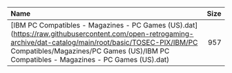 |Name|Size|
|:---|---:|
|[IBM PC Compatibles - Magazines - PC Games (US).dat](https://raw.githubusercontent.com/open-retrogaming-archive/dat-catalog/main/root/basic/TOSEC-PIX/IBM/PC Compatibles/Magazines/PC Games (US)/IBM PC Compatibles - Magazines - PC Games (US).dat)|957|
